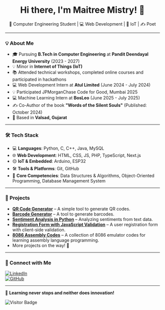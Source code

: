 <h1 align="center">Hi there, I'm Maitree Mistry! 👋</h1>

<p align="center">
  🚀 Computer Engineering Student | 💻 Web Development | 🔗 IoT | ✍️ Poet  
</p>

---

### 💡 About Me
- 🎓 Pursuing **B.Tech in Computer Engineering** at **Pandit Deendayal Energy University** (2023 - 2027)  
- 💡 Minor in **Internet of Things (IoT)**  
- 📚 Attended technical workshops, completed online courses and participated in hackathons  
- 💻 Web Development Intern at **Atul Limited** (June 2024 - July 2024)
- 💡 Participated JPMorganChase Code for Good, Mumbai 2025
- 💻 Machine Learning Intern at **BosLeo** (June 2025 - July 2025) 
- ✍️ Co-Author of the book **"Words of the Silent Souls"** (Published: October 2024)  
- 📍 Based in **Valsad, Gujarat**

---

### 🛠️ Tech Stack
- 💻 **Languages**: Python, C, C++, Java, MySQL  
- 🌐 **Web Development**: HTML, CSS, JS, PHP, TypeScript, Next.js  
- 🟡 **IoT & Embedded**: Arduino, ESP32
- 🛠 **Tools & Platforms**: Git, GitHub 
- 🌟 **Core Competencies**: Data Structures & Algorithms, Object-Oriented Programming, Database Management System  

---

### 🚀 Projects
- **[QR Code Generator](https://github.com/maitreemistry/qr-code-generator)** – A simple tool to generate QR codes.  
- **[Barcode Generator](https://github.com/maitreemistry/barcode-generator)** – A tool to generate barcodes.  
- **[Sentiment Analysis in Python](https://github.com/maitreemistry/sentiment-analysis-python)** – Analyzing sentiments from text data.  
- **[Registration Form with JavaScript Validation](https://github.com/maitreemistry/registration-form-javascript-validation)** – A user registration form with client-side validation.
- **[8086 Assembly Codes](https://github.com/maitreemistry/example-reference-8086-online-emulator-codes)** – A collection of 8086 emulator codes for learning assembly language programming.    
- More projects on the way! 🚧  

---

### 👮‍️ Connect with Me
[![LinkedIn](https://img.shields.io/badge/LinkedIn-%230077B5.svg?style=for-the-badge&logo=linkedin&logoColor=white)](https://www.linkedin.com/in/maitree-mistry-1927392b8)  
[![GitHub](https://img.shields.io/badge/GitHub-%23121011.svg?style=for-the-badge&logo=github&logoColor=white)](https://github.com/maitreemistry)  

---

🌟 **Learning never stops and neither does innovation!**  

![Visitor Badge](https://visitor-badge.laobi.icu/badge?page_id=maitreemistry.maitreemistry)

